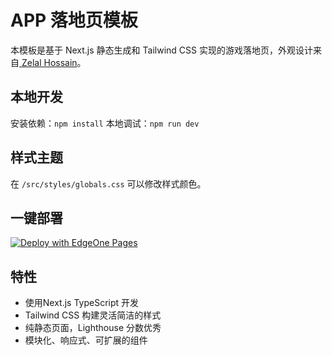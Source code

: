 # APP 落地页模板
本模板是基于 Next.js 静态生成和 Tailwind CSS 实现的游戏落地页，外观设计来自[
Zelal Hossain](https://www.figma.com/community/file/1217036317745794461)。

## 本地开发
安装依赖：`npm install`
本地调试：`npm run dev`

## 样式主题
在 `/src/styles/globals.css` 可以修改样式颜色。

## 一键部署
[![Deploy with EdgeOne Pages](https://cdnstatic.tencentcs.com/edgeone/pages/deploy.svg)](https://console.cloud.tencent.com/edgeone/pages/new?template=game-landing-page)

## 特性
- 使用Next.js TypeScript 开发
- Tailwind CSS 构建灵活简洁的样式
- 纯静态页面，Lighthouse 分数优秀
- 模块化、响应式、可扩展的组件


